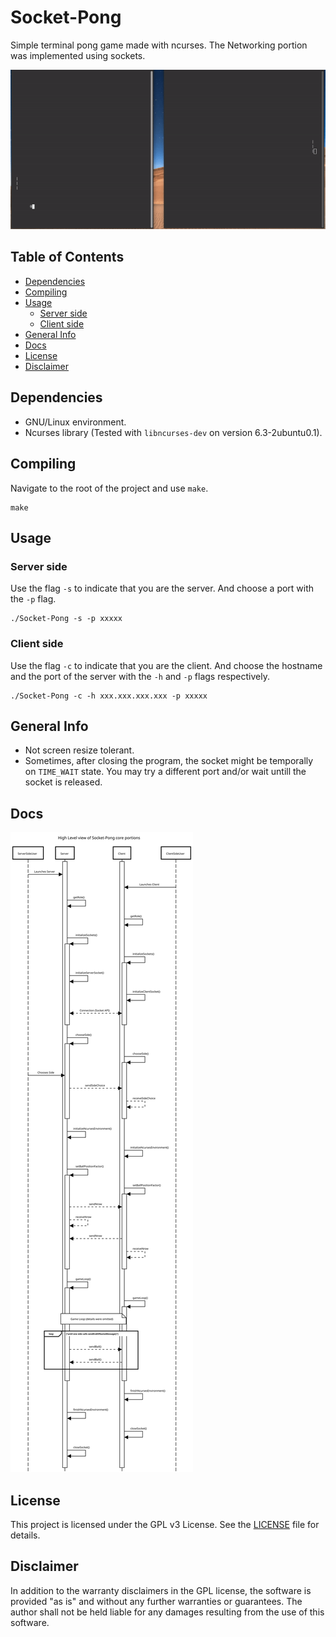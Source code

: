 # Socket-Pong
Simple terminal pong game made with ncurses. The Networking portion was implemented using sockets.

<p align="center">
  <img src="Demo-GIFs/demo1.gif" alt="Program demo GIF">
</p>

## Table of Contents
- [Dependencies](#dependencies)
- [Compiling](#compiling)
- [Usage](#usage)
  - [Server side](#server-side)
  - [Client side](#client-side)
- [General Info](#general-info)
- [Docs](#docs)
- [License](#license)
- [Disclaimer](#disclaimer)

## Dependencies

- GNU/Linux environment.
- Ncurses library (Tested with `libncurses-dev` on version 6.3-2ubuntu0.1).

## Compiling

Navigate to the root of the project and use `make`.
```
make
```

## Usage

### Server side

Use the flag `-s` to indicate that you are the server. And choose a port with the `-p` flag.
```
./Socket-Pong -s -p xxxxx
```

### Client side

Use the flag `-c` to indicate that you are the client. And choose the hostname and the port of the server with the `-h` and `-p` flags respectively.
```
./Socket-Pong -c -h xxx.xxx.xxx.xxx -p xxxxx
```

## General Info

- Not screen resize tolerant.
- Sometimes, after closing the program, the socket might be temporally on `TIME_WAIT` state. You may try a different port and/or wait untill the socket is released.

## Docs
![Sequence Diagram](Docs/Socket-Pong-high-level-seq-diagram.svg)

## License
This project is licensed under the GPL v3 License. See the [LICENSE](LICENSE) file for details.

## Disclaimer

In addition to the warranty disclaimers in the GPL license, the software is provided "as is" and without any further warranties or guarantees. The author shall not be held liable for any damages resulting from the use of this software.
